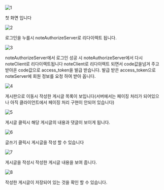 ![1](./image/1.PNG)

첫 화면 입니다 

![2](./image/2.PNG)

로그인을 누를시 noteAuthorizeServer로 리다이렉트 됩니다.

![3](./image/3.PNG)

noteAuthorizeServer에서 로그인 성공 시 noteAuthorizeServer에서 다시 noteClient로 리다이렉트됩니다
noteClient로 리다이렉트 되면서 code값을넘겨 주고 받아온 code값으로 access_token을 발급 받습니다.
발급 받은 access_token으로 noteServer에 회원 정보를 요청 하여 받아 옵니다.

![4](./image/4.PNG)

게시판으로 이동시 작성한 게시글 목록이 보입니다(서버에서는 페이징 처리가 되어있으나 아직 클라이언트에서 페이징 처리 구현이 안되어 있습니다)

![5](./image/5.PNG)

게시글 클릭시 해당 게시글의 내용과 댓글이 보이게 됩니다.

![6](./image/6.PNG)

글쓰기 클릭시 게시글을 작성 할 수 있습니다

![7](./image/7.PNG)

게시글을 작성시 작성한 게시글 내용을 보여 줍니다.

![8](./image/8.PNG)

작성한 게시글이 저장되어 있는 것을 확인 할 수 있습니다.

